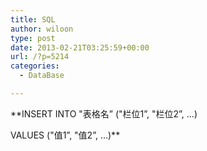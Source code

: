 ```yaml
---
title: SQL
author: wiloon
type: post
date: 2013-02-21T03:25:59+00:00
url: /?p=5214
categories:
  - DataBase

---
```

**INSERT INTO "表格名&#8221; ("栏位1&#8221;, "栏位2&#8221;, &#8230;)
  
VALUES ("值1&#8221;, "值2&#8221;, &#8230;)**